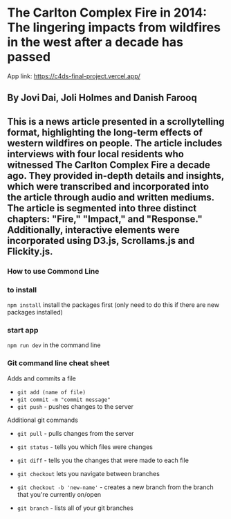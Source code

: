 # The Carlton Complex Fire in 2014: The lingering impacts from wildfires in the west after a decade has passed

App link: https://c4ds-final-project.vercel.app/

## By Jovi Dai, Joli Holmes and Danish Farooq

## This is a news article presented in a scrollytelling format, highlighting the long-term effects of western wildfires on people. The article includes interviews with four local residents who witnessed The Carlton Complex Fire a decade ago. They provided in-depth details and insights, which were transcribed and incorporated into the article through audio and written mediums. The article is segmented into three distinct chapters: "Fire," "Impact," and "Response." Additionally, interactive elements were incorporated using D3.js, Scrollams.js and Flickity.js.

### How to use Commond Line
### to install

`npm install` install the packages first (only need to do this if there are new packages installed)

### start app

`npm run dev` in the command line

### Git command line cheat sheet

Adds and commits a file

* `git add (name of file)`
* `git commit -m "commit message"`
* `git push` - pushes changes to the server

Additional git commands

* `git pull` - pulls changes from the server
* `git status` - tells you which files were changes
* `git diff` - tells you the changes that were made to each file

* `git checkout` lets you navigate between branches
* `git checkout -b 'new-name'` - creates a new branch from the branch that you're currently on/open
* `git branch` - lists all of your git branches
